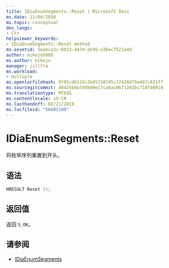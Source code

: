 ```yaml
---
title: IDiaEnumSegments::Reset | Microsoft Docs
ms.date: 11/04/2016
ms.topic: conceptual
dev_langs:
- C++
helpviewer_keywords:
- IDiaEnumSegments::Reset method
ms.assetid: 5eabca3c-6023-4474-a545-a3bec7521e4d
author: mikejo5000
ms.author: mikejo
manager: jillfra
ms.workload:
- multiple
ms.openlocfilehash: 9f85cd612dc2b45150745c17420d79a487c821ff
ms.sourcegitcommit: d0425b6b7d4b99e17ca6ac0671282bc718f80910
ms.translationtype: MTE95
ms.contentlocale: zh-CN
ms.lasthandoff: 02/21/2019
ms.locfileid: "56603100"
---
```

# <a name="idiaenumsegmentsreset"></a>IDiaEnumSegments::Reset
将枚举序列重置到开头。

## <a name="syntax"></a>语法

```C++
HRESULT Reset ();
```

## <a name="return-value"></a>返回值
 返回 `S_OK`。

## <a name="see-also"></a>请参阅
- [IDiaEnumSegments](../../debugger/debug-interface-access/idiaenumsegments.md)